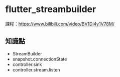 # flutter_streambuilder

課程：https://www.bilibili.com/video/BV1Di4y1V78M/

## 知識點
- StreamBuilder
- snapshot.connectionState
- controller.sink
- controller.stream.listen
